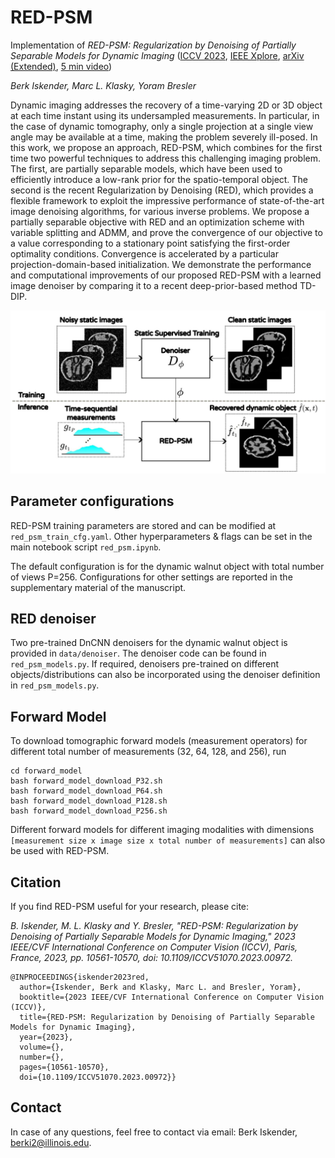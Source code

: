 # RED-PSM

Implementation of *RED-PSM: Regularization by Denoising of Partially Separable Models for Dynamic Imaging* ([ICCV 2023](https://openaccess.thecvf.com/content/ICCV2023/papers/Iskender_RED-PSM_Regularization_by_Denoising_of_Partially_Separable_Models_for_Dynamic_ICCV_2023_paper.pdf), [IEEE Xplore](https://ieeexplore.ieee.org/document/10378007), [arXiv (Extended)](https://arxiv.org/abs/2304.03483), [5 min video](https://youtu.be/jdWdY9XJ0Ew))

*Berk Iskender, Marc L. Klasky, Yoram Bresler*

Dynamic imaging addresses the recovery of a time-varying 2D or 3D object at each time instant using its undersampled measurements. In particular, in the case of dynamic tomography, only a single projection at a single view angle may be available at a time, making the problem severely ill-posed. In this work, we propose an approach, RED-PSM, which combines for the first time two powerful techniques to address this challenging imaging problem. The first, are partially separable models, which have been used to efficiently introduce a low-rank prior for the spatio-temporal object. The second is the recent Regularization by Denoising (RED), which provides a flexible framework to exploit the impressive performance of state-of-the-art image denoising algorithms, for various inverse problems. We propose a partially separable objective with RED and an optimization scheme with variable splitting and ADMM, and prove the convergence of our objective to a value corresponding to a stationary point satisfying the first-order optimality conditions. Convergence is accelerated by a particular projection-domain-based initialization. We demonstrate the performance and computational improvements of our proposed RED-PSM with a learned image denoiser by comparing it to a recent deep-prior-based method TD-DIP.

![alt text](https://github.com/berkiskender/RED-PSM/blob/master/red_psm.jpeg?raw=true)

## Parameter configurations
RED-PSM training parameters are stored and can be modified at ```red_psm_train_cfg.yaml```.
Other hyperparameters & flags can be set in the main notebook script ```red_psm.ipynb```.

The default configuration is for the dynamic walnut object with total number of views P=256. Configurations for other settings are reported in the supplementary material of the manuscript.

## RED denoiser
Two pre-trained DnCNN denoisers for the dynamic walnut object is provided in ```data/denoiser```. 
The denoiser code can be found in ```red_psm_models.py```. 
If required, denoisers pre-trained on different objects/distributions can also be incorporated using the denoiser definition in ```red_psm_models.py```.

## Forward Model
To download tomographic forward models (measurement operators) for different total number of measurements (32, 64, 128, and 256), run
```shell
cd forward_model
bash forward_model_download_P32.sh
bash forward_model_download_P64.sh
bash forward_model_download_P128.sh
bash forward_model_download_P256.sh
```
Different forward models for different imaging modalities with dimensions ```[measurement size x image size x total number of measurements]``` can also be used with RED-PSM.

## Citation
If you find RED-PSM useful for your research, please cite:

*B. Iskender, M. L. Klasky and Y. Bresler, "RED-PSM: Regularization by Denoising of Partially Separable Models for Dynamic Imaging," 2023 IEEE/CVF International Conference on Computer Vision (ICCV), Paris, France, 2023, pp. 10561-10570, doi: 10.1109/ICCV51070.2023.00972.*

```
@INPROCEEDINGS{iskender2023red,
  author={Iskender, Berk and Klasky, Marc L. and Bresler, Yoram},
  booktitle={2023 IEEE/CVF International Conference on Computer Vision (ICCV)}, 
  title={RED-PSM: Regularization by Denoising of Partially Separable Models for Dynamic Imaging}, 
  year={2023},
  volume={},
  number={},
  pages={10561-10570},
  doi={10.1109/ICCV51070.2023.00972}}
```

## Contact
In case of any questions, feel free to contact via email: Berk Iskender, berki2@illinois.edu.
